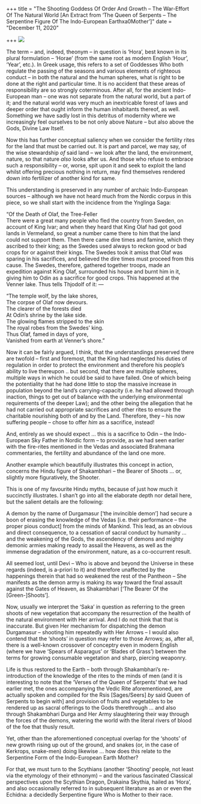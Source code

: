 +++
title = "The Shooting Goddess Of Order And Growth – The War-Effort Of The Natural World [An Extract from ‘The Queen of Serpents – The Serpentine Figure Of The Indo-European Earthxa0Mother’]"
date = "December 11, 2020"

+++
![](https://aryaakasha.files.wordpress.com/2020/12/130299562_773320903280236_5187891533715850933_o.jpg?w=731)

The term – and, indeed, theonym – in question is ‘Hora’, best known in
its plural formulation – ‘Horae’ (from the same root as modern English
‘Hour’, ‘Year’, etc.). In Greek usage, this refers to a set of Goddesses
Who both regulate the passing of the seasons and various elements of
righteous conduct – in both the natural and the human spheres, what is
right to be done at the right and particular time. It is no accident
that these areas of responsibility are so strongly coterminous. After
all, for the ancient Indo-European man – one was not separate from the
natural world, but a part of it; and the natural world was very much an
inextricable forest of laws and deeper order that ought inform the human
inhabitants thereof, as well. Something we have sadly lost in this
detritus of modernity where we increasingly feel ourselves to be not
only above Nature – but also above the Gods, Divine Law Itself.

Now this has further conceptual saliency when we consider the fertility
rites for the land that must be carried out. It is part and parcel, we
may say, of the wise stewardship *of* said land – we look after the
land, the environment, nature, so that nature *also* looks after us. And
those who refuse to embrace such a responsibility – or, worse, spit upon
it and seek to exploit the land whilst offering precious nothing in
return, may find themselves rendered down into fertilizer of another
kind for same.

This understanding is preserved in any number of archaic Indo-European
sources – although we have not heard much from the Nordic corpus in this
piece, so we shall start with the incidence from the Ynglinga Saga:

“Of the Death of Olaf, the Tree-Feller  
There were a great many people who fled the country from Sweden, on
account of King Ivar; and when they heard that King Olaf had got good
lands in Vermeland, so great a number came there to him that the land
could not support them. Then there came dire times and famine, which
they ascribed to their king; as the Swedes used always to reckon good or
bad crops for or against their kings. The Swedes took it amiss that Olaf
was sparing in his sacrifices, and believed the dire times must proceed
from this cause. The Swedes, therefore, gathered together troops, made
an expedition against King Olaf, surrounded his house and burnt him in
it, giving him to Odin as a sacrifice for good crops. This happened at
the Venner lake. Thus tells Thjodolf of it: —

“The temple wolf, by the lake shores,  
The corpse of Olaf now devours.  
The clearer of the forests died  
At Odin’s shrine by the lake side.  
The glowing flames stripped to the skin  
The royal robes from the Swedes’ king.  
Thus Olaf, famed in days of yore,  
Vanished from earth at Venner’s shore.”

Now it can be fairly argued, I think, that the understandings preserved
there are twofold – first and foremost, that the King had neglected his
duties of regulation in order to protect the environment and therefore
his people’s ability to live thereupon .. but second, that there are
multiple spheres, multiple ways in which he could be said to have
failed. One of which being the potentiality that he had done little to
stop the massive increase in population beyond the land’s
carrying-capacity (i.e. he had allowed through inaction, things to get
out of balance with the underlying environmental requirements of the
deeper Law); and the other being the allegation that he had not carried
out appropriate sacrifices and other rites to ensure the charitable
nourishing both of and by the Land. Therefore, they – his now suffering
people – chose to offer *him* as a sacrifice, instead!

And, entirely as we should expect … this is a sacrifice to Odin – the
Indo-European Sky Father in Nordic form – to provide, as we had seen
earlier with the fire-rites mentioned in the Vedas and associated
Brahmana commentaries, the fertility and abundance of the land one more.

Another example which beautifully illustrates this concept in action,
concerns the Hindu figure of Shakambhari – the Bearer of Shoots … or,
slightly more figuratively, the Shooter.

This is one of my favourite Hindu myths, because of just how much it
succinctly illustrates. I shan’t go into all the elaborate depth nor
detail here, but the salient details are the following:

A demon by the name of Durgamasur \[‘the invincible demon’\] had secure
a boon of erasing the knowledge of the Vedas \[i.e. their performance –
the proper pious conduct\] from the minds of Mankind. This lead, as an
obvious and direct consequence, to a cessation of sacral conduct by
humanity … and the weakening of the Gods, the ascendency of demons and
mighty demonic armies making ready to assail the Heavens, as well as the
immense degradation of the environment, nature, as a co-occurrent
result.

All seemed lost, until Devi – Who is above and beyond the Universe in
these regards (indeed, is a-priori to it) and therefore unaffected by
the happenings therein that had so weakened the rest of the Pantheon –
She manifests as the demon army is making its way toward the final
assault against the Gates of Heaven, as Shakambhari \[‘The Bearer Of the
\[Green-\]Shoots’\].

Now, usually we interpret the ‘Saka’ in question as referring to the
green shoots of new vegetation that accompany the resurrection of the
health of the natural environment with Her arrival. And I do not think
that that is inaccurate. But given Her mechanism for dispatching the
demon Durgamasur – shooting him repeatedly with Her Arrows – I would
also contend that the ‘shoots’ in question may refer to those Arrows;
as, after all, there is a well-known crossover of conceptry even in
modern English (where we have ‘Spears of Asparagus’ or ‘Blades of
Grass’) between the terms for growing consumable vegetation and sharp,
piercing weaponry.

Life is thus restored to the Earth – both through Shakambhari’s
re-introduction of the knowledge of the rites to the minds of men (and
it is interesting to note that the ‘Verses of the Queen of Serpents’
that we had earlier met, the ones accompanying the Vedic Rite
aforementioned, are actually spoken and compiled for the Rsis
\[Sages/Seers\] *by* said Queen of Serpents to begin with\] and
provision of fruits and vegetables to be rendered up as sacral offerings
to the Gods therethrough … and also through Shakambhari Durga and Her
Army slaughtering their way through the forces of the demons, watering
the world with the literal rivers of blood of the foe that thusly
result.

Yet, other than the aforementioned conceptual overlap for the ‘shoots’
of new growth rising up out of the ground, and snakes (or, in the case
of Kerkrops, snake-men) doing likewise … how does this relate to the
Serpentine Form of the Indo-European Earth Mother?

For that, we must turn to the Scythians (another ‘Shooting’ people, not
least via the etymology of their ethnonym) – and the various fascinated
Classical perspectives upon the Scythian Dragon, Drakaina Skythia,
hailed as ‘Hora’, and also occasionally referred to in subsequent
literature as an or even the Echidna: a decidedly Serpentine figure Who
is Mother to their race.
